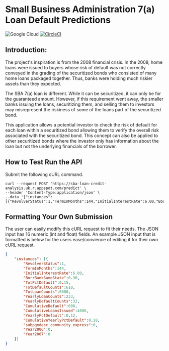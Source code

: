 # Small Business Administration 7(a) Loan Default Predictions

![Google Cloud](https://img.shields.io/badge/GoogleCloud-%234285F4.svg?style=for-the-badge&logo=google-cloud&logoColor=white)
[![CircleCI](https://circleci.com/gh/jhancuch/sba-loan-credit-analysis.svg?style=svg)](https://circleci.com/gh/jhancuch/sba-loan-credit-analysis)

## Introduction:
The project's inspiration is from the 2008 financial crisis. In the 2008, home loans were issued to buyers whose risk of default was not correctly conveyed in the grading of the securitized bonds who consisted of many home loans packaged together. Thus, banks were holding much riskier assets than they expected. 

The SBA 7(a) loan is different. While it can be securitized, it can only be for the guaranteed amount.  However, if this requirement went away, the smaller banks issuing the loans, securitizing them, and selling them to investors may misrepresent the riskiness of some of the loans part of the securitized bond. 

This application allows a potential investor to check the risk of default for each loan within a securitized bond allowing them to verify the overall risk associated with the securitized bond. This concept can also be applied to other securitized bonds where the investor only has information about the loan but not the underlying financials of the borrower.

## How to Test Run the API
Submit the following cURL command.
```
curl --request POST 'https://sba-loan-credit-analysis.uk.r.appspot.com/predict' \
--header 'Content-Type:application/json' \
--data '{"instances": [{"RevolverStatus":1,"TermInMonths":144,"InitialInterestRate":6.00,"BorrBankSameState":0.30,"TotPctDefault":0.15,"TotDefaultCounts":610,"TotLoanCounts":5000,"YearlyLoanCounts":233,"YearlyDefaultCounts":32,"CumulativeDefault":600,"CumulativeLoansIssued":4000,"YearlyPctDefault":0.12,"CumulativeYearlyPctDefault":0.18,"subpgmdesc_community_express":0,"Year2006":0,"Year2007":0}]}'
```

## Formatting Your Own Submission
The user can easily modify this cURL request to fit their needs. The JSON input has 16 numeric (int and float) fields. An example JSON input that is formatted is below for the users ease/convience of editing it for their own cURL request.
```json
{
	"instances": [{
		"RevolverStatus":1,
		"TermInMonths":144,
		"InitialInterestRate":6.00,
		"BorrBankSameState":0.30,
		"TotPctDefault":0.15,
		"TotDefaultCounts":610,
		"TotLoanCounts":5000,
		"YearlyLoanCounts":233,
		"YearlyDefaultCounts":32,
		"CumulativeDefault":600,
		"CumulativeLoansIssued":4000,
		"YearlyPctDefault":0.12,
		"CumulativeYearlyPctDefault":0.18,
		"subpgmdesc_community_express":0,
		"Year2006":0,
		"Year2007":0
	}]
}
```
